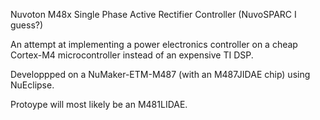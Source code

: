 Nuvoton M48x Single Phase Active Rectifier Controller (NuvoSPARC I guess?)

An attempt at implementing a power electronics controller on a cheap Cortex-M4 microcontroller instead of an expensive TI DSP.

Developpped on a NuMaker-ETM-M487 (with an M487JIDAE chip) using NuEclipse.

Protoype will most likely be an M481LIDAE.
